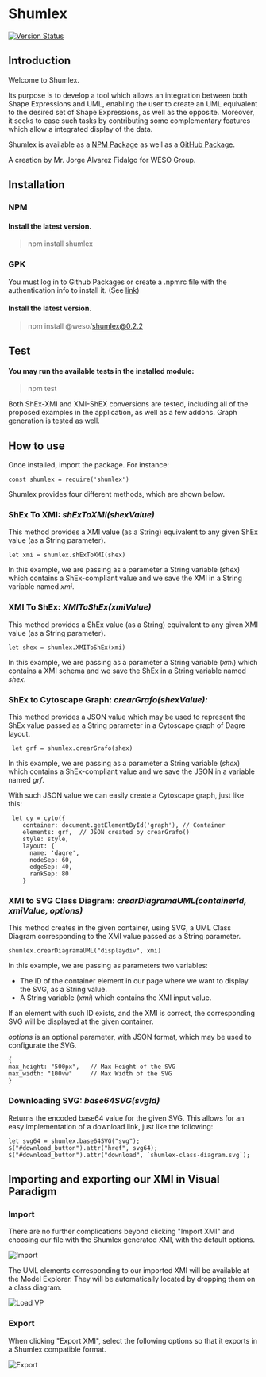 # Shumlex
[![Version Status](https://img.shields.io/badge/version-0.3.1-green.svg)](https://github.com/weso/shumlex)

## Introduction
Welcome to Shumlex. 

Its purpose is to develop a tool which allows an integration between both Shape Expressions and UML, enabling the user to create an UML equivalent to the desired set of Shape Expressions, as well as the opposite. Moreover, it seeks to ease such tasks by contributing some complementary features which allow a integrated display of the data.

Shumlex is available as a [NPM Package](https://www.npmjs.com/package/shumlex) as well as a [GitHub Package](https://github.com/weso/shumlex/packages/436974).

A creation by Mr. Jorge Álvarez Fidalgo for WESO Group.

## Installation

### NPM

#### Install the latest version.
> npm install shumlex

### GPK

You must log in to Github Packages or create a .npmrc file with the authentication info to install it. (See [link](https://docs.github.com/es/free-pro-team@latest/packages/using-github-packages-with-your-projects-ecosystem/configuring-npm-for-use-with-github-packages))

#### Install the latest version.
> npm install @weso/shumlex@0.2.2


## Test

#### You may run the available tests in the installed module:
> npm test

Both ShEx-XMI and XMI-ShEX conversions are tested, including all of the proposed examples in the application, as well as a few addons. Graph generation is tested as well.

## How to use

Once installed, import the package. For instance:

```
const shumlex = require('shumlex')
```

Shumlex provides four different methods, which are shown below.

### ShEx To XMI: _shExToXMI(shexValue)_

This method provides a XMI value (as a String) equivalent to any given ShEx value (as a String parameter).

```
let xmi = shumlex.shExToXMI(shex)
```

In this example, we are passing as a parameter a String variable (_shex_) which contains a ShEx-compliant value and we save the XMI in a String variable named _xmi_.

### XMI To ShEx: _XMIToShEx(xmiValue)_

This method provides a ShEx value (as a String) equivalent to any given XMI value (as a String parameter).

```
let shex = shumlex.XMIToShEx(xmi)
```

In this example, we are passing as a parameter a String variable (_xmi_) which contains a XMI schema and we save the ShEx in a String variable named _shex_.

### ShEx to Cytoscape Graph: _crearGrafo(shexValue):_

This method provides a JSON value which may be used to represent the ShEx value passed as a String parameter in a Cytoscape graph of Dagre layout.

```
 let grf = shumlex.crearGrafo(shex)
 ```

In this example, we are passing as a parameter a String variable (_shex_) which contains a ShEx-compliant value and we save the JSON in a variable named _grf_.

With such JSON value we can easily create a Cytoscape graph, just like this:

```
 let cy = cyto({
    container: document.getElementById('graph'), // Container
    elements: grf,  // JSON created by crearGrafo()
    style: style,
    layout: {
      name: 'dagre',
      nodeSep: 60,
      edgeSep: 40,
      rankSep: 80
    }
```

### XMI to SVG Class Diagram: _crearDiagramaUML(containerId, xmiValue, options)_

This method creates in the given container, using SVG, a UML Class Diagram corresponding to the XMI value passed as a String parameter.

```
shumlex.crearDiagramaUML("displaydiv", xmi)
```

In this example, we are passing as parameters two variables:
* The ID of the container element in our page where we want to display the SVG, as a String value.
* A String variable (_xmi_) which contains the XMI input value.

If an element with such ID exists, and the XMI is correct, the corresponding SVG will be displayed at the given container.

_options_ is an optional parameter, with JSON format, which may be used to configurate the SVG.
```
{
max_height: "500px",   // Max Height of the SVG
max_width: "100vw"     // Max Width of the SVG
}
```

### Downloading SVG: _base64SVG(svgId)_

Returns the encoded base64 value for the given SVG. This allows for an easy implementation of a download link, just like the following:
```
let svg64 = shumlex.base64SVG("svg");
$("#download_button").attr("href", svg64);
$("#download_button").attr("download", `shumlex-class-diagram.svg`);
```

## Importing and exporting our XMI in Visual Paradigm

### Import
There are no further complications beyond clicking "Import XMI" and choosing our file with the Shumlex generated XMI, with the default options.

![Import](https://github.com/jorgealvarezfidalgo/Shumlex/blob/master/docs/img/importxmi.PNG)

The UML elements corresponding to our imported XMI will be available at the Model Explorer. They will be automatically located by dropping them on a class diagram.

![Load VP](https://github.com/jorgealvarezfidalgo/Shumlex/blob/master/docs/img/cargarvp.PNG)

### Export
When clicking "Export XMI", select the following options so that it exports in a Shumlex compatible format.

![Export](https://github.com/jorgealvarezfidalgo/Shumlex/blob/master/docs/img/exportxmi.PNG)

